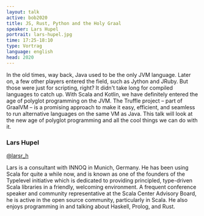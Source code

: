 ```yaml
---
layout: talk
active: bob2020
title: JS, Rust, Python and the Holy Graal
speaker: Lars Hupel
portrait: lars-hupel.jpg
time: 17:25-18:10
type: Vortrag
language: english
head: 2020
---
```


In the old times, way back, Java used to be the only JVM
language. Later on, a few other players entered the field, such as
Jython and JRuby. But those were just for scripting, right? It didn't
take long for compiled languages to catch up. With Scala and Kotlin,
we have definitely entered the age of polyglot programming on the
JVM. The Truffle project – part of GraalVM – is a promising approach
to make it easy, efficient, and seamless to run alternative languages
on the same VM as Java. This talk will look at the new age of polyglot
programming and all the cool things we can do with it.

### Lars Hupel

[@larsr_h](http://www.twitter.com/larsr_h)

Lars is a consultant with INNOQ in Munich, Germany. He has been using
Scala for quite a while now, and is known as one of the founders of
the Typelevel initiative which is dedicated to providing principled,
type-driven Scala libraries in a friendly, welcoming environment. A
frequent conference speaker and community representative at the Scala
Center Advisory Board, he is active in the open source community,
particularly in Scala. He also enjoys programming in and talking about
Haskell, Prolog, and Rust.
